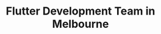 ---
title: Flutter Development Team in Melbourne
permalink: /landings/flutter-developer-melbourne
technology: Flutter
location: Melbourne
---